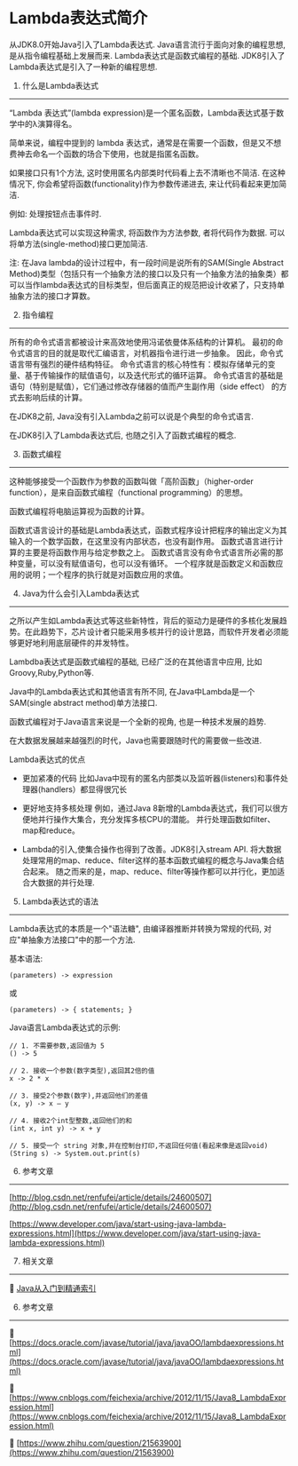 Lambda表达式简介
===


从JDK8.0开始Java引入了Lambda表达式. 
Java语言流行于面向对象的编程思想, 是从指令编程基础上发展而来.
Lambda表达式是函数式编程的基础. JDK8引入了Lambda表达式是引入了一种新的编程思想.



1. 什么是Lambda表达式
---

“Lambda 表达式”(lambda expression)是一个匿名函数，Lambda表达式基于数学中的λ演算得名。

简单来说，编程中提到的 lambda 表达式，通常是在需要一个函数，但是又不想费神去命名一个函数的场合下使用，也就是指匿名函数。

如果接口只有1个方法, 这时使用匿名内部类时代码看上去不清晰也不简洁. 在这种情况下, 你会希望将函数(functionality)作为参数传递进去, 来让代码看起来更加简洁. 

例如: 处理按钮点击事件时.

Lambda表达式可以实现这种需求, 将函数作为方法参数, 者将代码作为数据. 可以将单方法(single-method)接口更加简洁.

注:
在Java lambda的设计过程中，有一段时间是说所有的SAM(Single Abstract Method)类型（包括只有一个抽象方法的接口以及只有一个抽象方法的抽象类）都可以当作lambda表达式的目标类型，但后面真正的规范把设计收紧了，只支持单抽象方法的接口才算数。

2. 指令编程
---

所有的命令式语言都被设计来高效地使用冯诺依曼体系结构的计算机。
最初的命令式语言的目的就是取代汇编语言，对机器指令进行进一步抽象。
因此，命令式语言带有强烈的硬件结构特征。
命令式语言的核心特性有：模拟存储单元的变量、基于传输操作的赋值语句，以及迭代形式的循环运算。
命令式语言的基础是语句（特别是赋值），它们通过修改存储器的值而产生副作用（side effect）
的方式去影响后续的计算。

在JDK8之前, Java没有引入Lambda之前可以说是个典型的命令式语言.

在JDK8引入了Lambda表达式后, 也随之引入了函数式编程的概念.


3. 函数式编程
---

这种能够接受一个函数作为参数的函数叫做「高阶函数」（higher-order function），是来自函数式编程（functional programming）的思想。

函数式编程将电脑运算视为函数的计算。

函数式语言设计的基础是Lambda表达式，函数式程序设计把程序的输出定义为其输入的一个数学函数，在这里没有内部状态，也没有副作用。
函数式语言进行计算的主要是将函数作用与给定参数之上。
函数式语言没有命令式语言所必需的那种变量，可以没有赋值语句，也可以没有循环。
一个程序就是函数定义和函数应用的说明；一个程序的执行就是对函数应用的求值。


4. Java为什么会引入Lambda表达式
---


之所以产生如Lambda表达式等这些新特性，背后的驱动力是硬件的多核化发展趋势。在此趋势下，芯片设计者只能采用多核并行的设计思路，而软件开发者必须能够更好地利用底层硬件的并发特性。

Lambdba表达式是函数式编程的基础, 已经广泛的在其他语言中应用, 比如 Groovy,Ruby,Python等.

Java中的Lambda表达式和其他语言有所不同, 在Java中Lambda是一个SAM(single abstract method)单方法接口.

函数式编程对于Java语言来说是一个全新的视角, 也是一种技术发展的趋势.

在大数据发展越来越强烈的时代，Java也需要跟随时代的需要做一些改进.


Lambda表达式的优点

* 更加紧凑的代码 
 比如Java中现有的匿名内部类以及监听器(listeners)和事件处理器(handlers）都显得很冗长 
 
* 更好地支持多核处理 
 例如，通过Java 8新增的Lambda表达式，我们可以很方便地并行操作大集合，充分发挥多核CPU的潜能。 
 并行处理函数如filter、map和reduce。

* Lambda的引入,使集合操作也得到了改善。JDK8引入stream API.
将大数据处理常用的map、reduce、filter这样的基本函数式编程的概念与Java集合结合起来。
随之而来的是，map、reduce、filter等操作都可以并行化，更加适合大数据的并行处理.


5. Lambda表达式的语法
---

Lambda表达式的本质是一个"语法糖", 由编译器推断并转换为常规的代码, 对应"单抽象方法接口"中的那一个方法.


基本语法:
```
(parameters) -> expression
```
或
```
(parameters) -> { statements; }
```


Java语言Lambda表达式的示例:

```
// 1. 不需要参数,返回值为 5  
() -> 5  
  
// 2. 接收一个参数(数字类型),返回其2倍的值  
x -> 2 * x  
  
// 3. 接受2个参数(数字),并返回他们的差值  
(x, y) -> x – y  
  
// 4. 接收2个int型整数,返回他们的和  
(int x, int y) -> x + y  
  
// 5. 接受一个 string 对象,并在控制台打印,不返回任何值(看起来像是返回void)  
(String s) -> System.out.print(s)  
```



6. 参考文章
---

[http://blog.csdn.net/renfufei/article/details/24600507](http://blog.csdn.net/renfufei/article/details/24600507)


[https://www.developer.com/java/start-using-java-lambda-expressions.html](https://www.developer.com/java/start-using-java-lambda-expressions.html)




7. 相关文章
---

📖 [Java从入门到精通索引](http://localhost/article/java/basic/index.html)


6. 参考文章
---

📖 [https://docs.oracle.com/javase/tutorial/java/javaOO/lambdaexpressions.html](https://docs.oracle.com/javase/tutorial/java/javaOO/lambdaexpressions.html)

📖 [https://www.cnblogs.com/feichexia/archive/2012/11/15/Java8_LambdaExpression.html](https://www.cnblogs.com/feichexia/archive/2012/11/15/Java8_LambdaExpression.html)

📖 [https://www.zhihu.com/question/21563900](https://www.zhihu.com/question/21563900)


